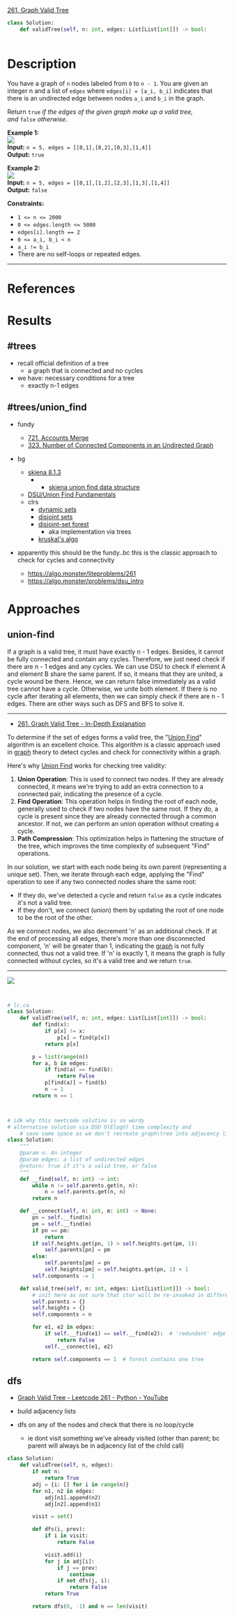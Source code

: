 [261. Graph Valid Tree](https://neetcode.io/problems/valid-tree)

```python
class Solution:
    def validTree(self, n: int, edges: List[List[int]]) -> bool:
    
```

# Description

You have a graph of `n` nodes labeled from `0` to `n - 1`. You are given an integer n and a list of `edges` where `edges[i] = [a_i, b_i]` indicates that there is an undirected edge between nodes `a_i` and `b_i` in the graph.

Return `true` _if the edges of the given graph make up a valid tree, and_ `false` _otherwise_.

**Example 1:**  
![](!assets/attachments/Pasted%20image%2020240417155150.png)  
**Input:** `n = 5, edges = [[0,1],[0,2],[0,3],[1,4]]`  
**Output:** `true`

**Example 2:**  
![](!assets/attachments/Pasted%20image%2020240417155201.png)  
**Input:** `n = 5, edges = [[0,1],[1,2],[2,3],[1,3],[1,4]]`  
**Output:** `false`  

**Constraints:**
- `1 <= n <= 2000`
- `0 <= edges.length <= 5000`
- `edges[i].length == 2`
- `0 <= a_i, b_i < n`
- `a_i != b_i`
- There are no self-loops or repeated edges.

---

# References





# Results



## #trees 

- recall official definition of a tree
	- a graph that is connected and no cycles
- we have: necessary conditions for a tree
	- exactly n-1 edges



## #trees/union_find 
- fundy
	- [721. Accounts Merge](721.%20Accounts%20Merge.md)
	- [323. Number of Connected Components in an Undirected Graph](323.%20Number%20of%20Connected%20Components%20in%20an%20Undirected%20Graph.md)

- bg
	- [skiena 8.1.3](../_secondary/02%20algorithms/skiena.pdf#page=264)
		- - [skiena union find data structure](../_secondary/02%20algorithms/skiena.pdf#page=470&selection=34,0,76,49)
	- [DSU/Union Find Fundamentals](https://algo.monster/problems/dsu_intro)
	- clrs
		- [dynamic sets](../_secondary/02%20algorithms/clrs.pdf#page=271)
		- [disjoint sets](../_secondary/02%20algorithms/clrs.pdf#page=542)
		- [disjoint-set forest](../_secondary/02%20algorithms/clrs.pdf#page=549)
			- aka implementation via trees
		- [kruskal's algo](../_secondary/02%20algorithms/clrs.pdf#page=613)


- apparently this should be the fundy..bc this is the classic approach to check for cycles and connectivity
	- https://algo.monster/liteproblems/261
	- https://algo.monster/problems/dsu_intro



# Approaches




## union-find


If a graph is a valid tree, it must have exactly n - 1 edges. Besides, it cannot be fully connected and contain any cycles. Therefore, we just need check if there are n - 1 edges and any cycles. We can use DSU to check if element A and element B share the same parent. If so, it means that they are united, a cycle wound be there. Hence, we can return false immediately as a valid tree cannot have a cycle. Otherwise, we unite both element. If there is no cycle after iterating all elements, then we can simply check if there are n - 1 edges. There are other ways such as DFS and BFS to solve it.

---

- [261. Graph Valid Tree - In-Depth Explanation](https://algo.monster/liteproblems/261)


To determine if the set of edges forms a valid tree, the "[Union Find](https://algo.monster/problems/dsu_intro)" algorithm is an excellent choice. This algorithm is a classic approach used in [graph](https://algo.monster/problems/graph_intro) theory to detect cycles and check for connectivity within a graph.

Here's why [Union Find](https://algo.monster/problems/dsu_intro) works for checking tree validity:

1. **Union Operation**: This is used to connect two nodes. If they are already connected, it means we're trying to add an extra connection to a connected pair, indicating the presence of a cycle.
2. **Find Operation**: This operation helps in finding the root of each node, generally used to check if two nodes have the same root. If they do, a cycle is present since they are already connected through a common ancestor. If not, we can perform an union operation without creating a cycle.
3. **Path Compression**: This optimization helps in flattening the structure of the tree, which improves the time complexity of subsequent "Find" operations.

In our solution, we start with each node being its own parent (representing a unique set). Then, we iterate through each edge, applying the "Find" operation to see if any two connected nodes share the same root:

- If they do, we've detected a cycle and return `false` as a cycle indicates it's not a valid tree.
- If they don't, we connect (union) them by updating the root of one node to be the root of the other.

As we connect nodes, we also decrement 'n' as an additional check. If at the end of processing all edges, there's more than one disconnected component, 'n' will be greater than 1, indicating the [graph](https://algo.monster/problems/graph_intro) is not fully connected, thus not a valid tree. If 'n' is exactly 1, it means the graph is fully connected without cycles, so it's a valid tree and we return `true`.


---




![](../!assets/attachments/Pasted%20image%2020240423131549.png)



```python


# lc.ca
class Solution:
    def validTree(self, n: int, edges: List[List[int]]) -> bool:
        def find(x):
            if p[x] != x:
                p[x] = find(p[x])
            return p[x]

        p = list(range(n))
        for a, b in edges:
            if find(a) == find(b):
                return False
            p[find(a)] = find(b)
            n -= 1
        return n == 1



# idk why this neetcode solutino is so wordy
# alternative solution via DSU O(ElogV) time complexity and 
    # save some space as we don't recreate graph\tree into adjacency list prior dfs and loop over the edge list directly
class Solution:
    """
    @param n: An integer
    @param edges: a list of undirected edges
    @return: true if it's a valid tree, or false
    """
    def __find(self, n: int) -> int:
        while n != self.parents.get(n, n):
            n = self.parents.get(n, n)
        return n

    def __connect(self, n: int, m: int) -> None:
        pn = self.__find(n)
        pm = self.__find(m)
        if pn == pm:
            return
        if self.heights.get(pn, 1) > self.heights.get(pm, 1):
            self.parents[pn] = pm
        else:
            self.parents[pm] = pn
            self.heights[pm] = self.heights.get(pn, 1) + 1
        self.components -= 1

    def valid_tree(self, n: int, edges: List[List[int]]) -> bool:
        # init here as not sure that ctor will be re-invoked in different tests
        self.parents = {}
        self.heights = {}
        self.components = n

        for e1, e2 in edges:
            if self.__find(e1) == self.__find(e2):  # 'redundant' edge
                return False
            self.__connect(e1, e2)

        return self.components == 1  # forest contains one tree

```


## dfs


- [Graph Valid Tree - Leetcode 261 - Python - YouTube](https://www.youtube.com/watch?v=bXsUuownnoQ&list=PLPe9IkX86X3y5m_MvtNu2ughxsvkqUNKr&index=91)


- build adjacency lists
- dfs on any of the nodes and check that there is no loop/cycle
	- ie dont visit something we've already visited (other than parent; bc parent will always be in adjacency list of the child call)


```python
class Solution:
    def validTree(self, n, edges):
        if not n:
            return True
        adj = {i: [] for i in range(n)}
        for n1, n2 in edges:
            adj[n1].append(n2)
            adj[n2].append(n1)

        visit = set()

        def dfs(i, prev):
            if i in visit:
                return False

            visit.add(i)
            for j in adj[i]:
                if j == prev:
                    continue
                if not dfs(j, i):
                    return False
            return True

        return dfs(0, -1) and n == len(visit)

```

